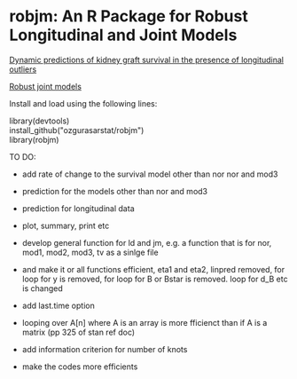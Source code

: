 # robjm: An R Package for Robust Longitudinal and Joint Models
[Dynamic predictions of kidney graft survival in the presence of longitudinal outliers](https://arxiv.org/abs/1905.00816)

[Robust joint models](https://ozgurasar.netlify.com/post/robust_joint/)

Install and load using the following lines:

library(devtools)  
install_github("ozgurasarstat/robjm")  
library(robjm)  

TO DO:

- add rate of change to the survival model other than nor nor and mod3

- prediction for the models other than nor and mod3

- prediction for longitudinal data

- plot, summary, print etc

- develop general function for ld and jm, e.g. a function that is for nor, mod1, mod2, mod3, tv as a sinlge file 

- and make it or all functions efficient, eta1 and eta2, linpred removed, for loop for y is removed, 
for loop for B or Bstar is removed. loop for d_B etc is changed

- add last.time option

- looping over A[n] where A is an array is more fficienct than if A is a matrix (pp  325 of stan ref doc)

- add information criterion for number of knots

- make the codes more efficients
